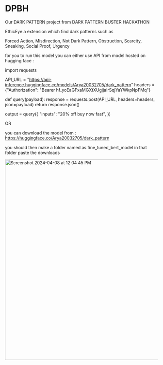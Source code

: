 # DPBH


Our DARK PATTERN project from DARK PATTERN BUSTER HACKATHON

EthicEye a extension which find dark patterns such as 

Forced Action,
Misdirection,
Not Dark Pattern,
Obstruction,
Scarcity,
Sneaking,
Social Proof,
Urgency

for you to run this model you can either use API from model hosted on hugging face : 

import requests

API_URL = "https://api-inference.huggingface.co/models/Arya20032705/dark_pattern"
headers = {"Authorization": "Bearer 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"}

def query(payload):
	response = requests.post(API_URL, headers=headers, json=payload)
	return response.json()
	
output = query({
	"inputs": "20% off buy now fast",
})


OR 


you can download the model from : https://huggingface.co/Arya20032705/dark_pattern

you should then make a folder named as fine_tuned_bert_model
in that folder paste the downloads

<img width="658" alt="Screenshot 2024-04-08 at 12 04 45 PM" src="https://github.com/AryaR2705/EthicEye/assets/139691040/dee40121-c01f-4328-b23d-01ce6a9a4869">






